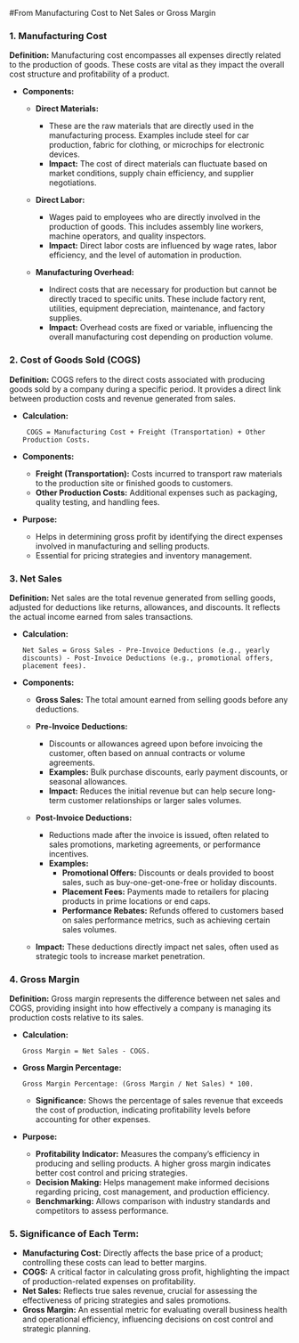 
#From Manufacturing Cost to Net Sales or Gross Margin

### 1. Manufacturing Cost

**Definition:** Manufacturing cost encompasses all expenses directly related to the production of goods. 
These costs are vital as they impact the overall cost structure and profitability of a product.
   - **Components:**

     - **Direct Materials:**
        -    These are the raw materials that are directly used in the manufacturing process. Examples include steel for car production, fabric for clothing, or microchips for electronic devices.
        -    **Impact:** The cost of direct materials can fluctuate based on market conditions, supply chain efficiency, and supplier negotiations.

     - **Direct Labor:**
       -    Wages paid to employees who are directly involved in the production of goods. This includes assembly line workers, machine operators, and quality inspectors.
       -    **Impact:** Direct labor costs are influenced by wage rates, labor efficiency, and the level of automation in production.

     - **Manufacturing Overhead:**
       -    Indirect costs that are necessary for production but cannot be directly traced to specific units. These include factory rent, utilities, equipment depreciation, maintenance, and factory supplies.
       -    **Impact:** Overhead costs are fixed or variable, influencing the overall manufacturing cost depending on production volume.



### 2. Cost of Goods Sold (COGS)

**Definition:** COGS refers to the direct costs associated with producing goods sold by a company during a specific period. It provides a direct link between production costs and revenue generated from sales.

   - **Calculation:**
      ```
       COGS = Manufacturing Cost + Freight (Transportation) + Other Production Costs.
       ```

   - **Components:**
      - **Freight (Transportation):** Costs incurred to transport raw materials to the production site or finished goods to customers.
      - **Other Production Costs:** Additional expenses such as packaging, quality testing, and handling fees.
    
   - **Purpose:**
      - Helps in determining gross profit by identifying the direct expenses involved in manufacturing and selling products.
      - Essential for pricing strategies and inventory management.
    


### 3. Net Sales

**Definition:** Net sales are the total revenue generated from selling goods, adjusted for deductions like returns, allowances, and discounts. It reflects the actual income earned from sales transactions.


   - **Calculation:**
       ```
       Net Sales = Gross Sales - Pre-Invoice Deductions (e.g., yearly discounts) - Post-Invoice Deductions (e.g., promotional offers, placement fees).
       ```

   - **Components:**
      - **Gross Sales:** The total amount earned from selling goods before any deductions.

        
      - **Pre-Invoice Deductions:**
         - Discounts or allowances agreed upon before invoicing the customer, often based on annual contracts or volume agreements.
         - **Examples:** Bulk purchase discounts, early payment discounts, or seasonal allowances.
         - **Impact:** Reduces the initial revenue but can help secure long-term customer relationships or larger sales volumes.


      - **Post-Invoice Deductions:**
        - Reductions made after the invoice is issued, often related to sales promotions, marketing agreements, or performance incentives.
        - **Examples:**
          - **Promotional Offers:** Discounts or deals provided to boost sales, such as buy-one-get-one-free or holiday discounts.
          - **Placement Fees:** Payments made to retailers for placing products in prime locations or end caps.
          - **Performance Rebates:** Refunds offered to customers based on sales performance metrics, such as achieving certain sales volumes.

      - **Impact:** These deductions directly impact net sales, often used as strategic tools to increase market penetration.
    
###  4. Gross Margin

**Definition:** Gross margin represents the difference between net sales and COGS, providing insight into how effectively a company is managing its production costs relative to its sales.


   - **Calculation:**
     ```
     Gross Margin = Net Sales - COGS.
     ```

   - **Gross Margin Percentage:**
     ```
     Gross Margin Percentage: (Gross Margin / Net Sales) * 100.
     ```
      - **Significance:** Shows the percentage of sales revenue that exceeds the cost of production, indicating profitability levels before accounting for other expenses.
              
   - **Purpose:**
     - **Profitability Indicator:** Measures the company’s efficiency in producing and selling products. A higher gross margin indicates better cost control and pricing strategies.
     - **Decision Making:** Helps management make informed decisions regarding pricing, cost management, and production efficiency.
     - **Benchmarking:** Allows comparison with industry standards and competitors to assess performance.


### 5. Significance of Each Term:
- **Manufacturing Cost:** Directly affects the base price of a product; controlling these costs can lead to better margins.
- **COGS:** A critical factor in calculating gross profit, highlighting the impact of production-related expenses on profitability.
- **Net Sales:** Reflects true sales revenue, crucial for assessing the effectiveness of pricing strategies and sales promotions.
- **Gross Margin:** An essential metric for evaluating overall business health and operational efficiency, influencing decisions on cost control and strategic planning.



